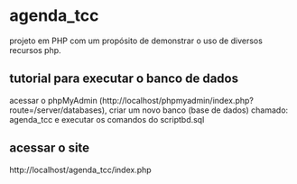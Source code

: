 # agenda_tcc
projeto em PHP com um propósito de demonstrar o  uso de diversos recursos php.

## tutorial para executar o banco de dados
acessar o phpMyAdmin (http://localhost/phpmyadmin/index.php?route=/server/databases), criar um novo banco (base de dados) chamado: agenda_tcc e executar os comandos do scriptbd.sql

## acessar o site
http://localhost/agenda_tcc/index.php